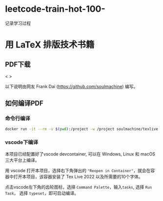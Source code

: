 # leetcode-train-hot-100-

记录学习过程

# 用 LaTeX 排版技术书籍

## PDF下载

< >

以下说明由网友 Frank Dai (https://github.com/soulmachine) 编写。

## 如何编译PDF

### 命令行编译

```bash
docker run -it --rm -v $(pwd):/project -w /project soulmachine/texlive xelatex -interaction=nonstopmode typeset.tex
```

### vscode下编译

本项目已经配置好了vscode devcontainer, 可以在 Windows, Linux 和 macOS 三大平台上编译。

用 vscode 打开本项目，选择右下角弹出的 `"Reopen in Container"`，就会在容器中打开本项目，该容器安装了 Tex Live 2022 以及所需要的10个字体。

点击vscode左下角的齿轮图标，选择 `Command Palette`，输入`tasks`, 选择 `Run Task`， 选择 `typeset`，即可启动编译。
